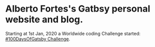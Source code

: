 # Alberto Fortes's Gatbsy personal website and blog.

Starting at 1st Jan, 2020 a Worldwide coding Challenge started: [#100DaysOfGatsby Challenge](https://twitter.com/hashtag/100DaysOfGatsby).